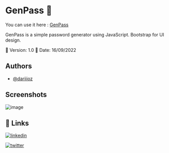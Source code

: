 
# GenPass 🔑

You can use it here : [GenPass](https://www.genpass.cappelleaymeric.fr)

GenPass is a simple password generator using JavaScript. Bootstrap for UI design. 

📌 Version: 1.0
📌 Date: 16/09/2022






## Authors

- [@dariiioz](https://github.com/dariiioz)


## Screenshots

![image](https://user-images.githubusercontent.com/26320684/190968058-cf9e88f0-3ce8-43dd-a370-d092c7ba643a.png)

## 🔗 Links
[![linkedin](https://img.shields.io/badge/linkedin-0A66C2?style=for-the-badge&logo=linkedin&logoColor=white)](https://fr.linkedin.com/in/aymeric-cappelle-65a4a113a)

[![twitter](https://img.shields.io/badge/twitter-1DA1F2?style=for-the-badge&logo=twitter&logoColor=white)](https://twitter.com/capaym_dev)
